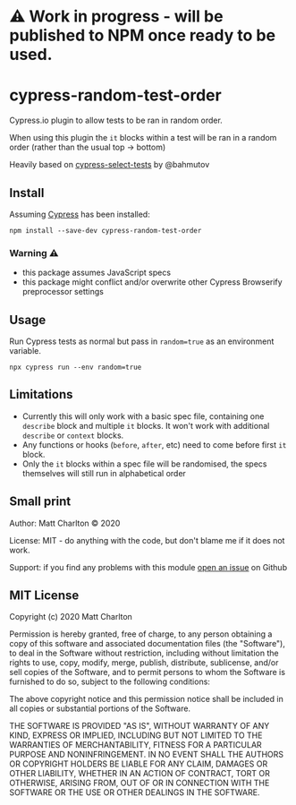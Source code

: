 
# ⚠️ Work in progress - will be published to NPM once ready to be used.

# cypress-random-test-order

Cypress.io plugin to allow tests to be ran in random order.

When using this plugin the `it` blocks within a test will be ran in a random order (rather than the usual top -> bottom)

Heavily based on [cypress-select-tests](https://github.com/bahmutov/cypress-select-tests) by @bahmutov


## Install

Assuming [Cypress](https://www.cypress.io) has been installed:

```shell
npm install --save-dev cypress-random-test-order
```

### Warning ⚠️

- this package assumes JavaScript specs
- this package might conflict and/or overwrite other Cypress Browserify preprocessor settings


## Usage

Run Cypress tests as normal but pass in `random=true` as an environment variable.

```shell
npx cypress run --env random=true
```

## Limitations

- Currently this will only work with a basic spec file, containing one `describe` block and multiple `it` blocks. It won't work with additional `describe` or `context` blocks.
- Any functions or hooks (`before`, `after`, etc) need to come before first `it` block.
- Only the `it` blocks within a spec file will be randomised, the specs themselves will still run in alphabetical order


## Small print

Author: Matt Charlton &copy; 2020

License: MIT - do anything with the code, but don't blame me if it does not work.

Support: if you find any problems with this module
[open an issue](https://https://github.com/mncharlton/cypress-random-test-order/issues/) on Github

## MIT License

Copyright (c) 2020 Matt Charlton

Permission is hereby granted, free of charge, to any person
obtaining a copy of this software and associated documentation
files (the "Software"), to deal in the Software without
restriction, including without limitation the rights to use,
copy, modify, merge, publish, distribute, sublicense, and/or sell
copies of the Software, and to permit persons to whom the
Software is furnished to do so, subject to the following
conditions:

The above copyright notice and this permission notice shall be
included in all copies or substantial portions of the Software.

THE SOFTWARE IS PROVIDED "AS IS", WITHOUT WARRANTY OF ANY KIND,
EXPRESS OR IMPLIED, INCLUDING BUT NOT LIMITED TO THE WARRANTIES
OF MERCHANTABILITY, FITNESS FOR A PARTICULAR PURPOSE AND
NONINFRINGEMENT. IN NO EVENT SHALL THE AUTHORS OR COPYRIGHT
HOLDERS BE LIABLE FOR ANY CLAIM, DAMAGES OR OTHER LIABILITY,
WHETHER IN AN ACTION OF CONTRACT, TORT OR OTHERWISE, ARISING
FROM, OUT OF OR IN CONNECTION WITH THE SOFTWARE OR THE USE OR
OTHER DEALINGS IN THE SOFTWARE.
